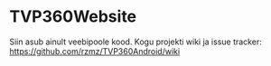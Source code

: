TVP360Website
=============

Siin asub ainult veebipoole kood. Kogu projekti wiki ja issue tracker: https://github.com/rzmz/TVP360Android/wiki

